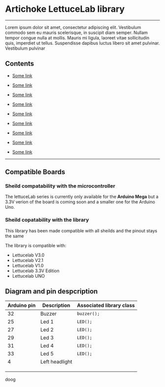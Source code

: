 
# Artichoke LettuceLab library

---
Lorem ipsum dolor sit amet, consectetur adipiscing elit. Vestibulum commodo sem eu mauris scelerisque, in suscipit diam semper. Nullam tempor congue nulla at mollis. Mauris mi ligula, laoreet vitae sollicitudin quis, imperdiet ut tellus. Suspendisse dapibus luctus libero sit amet pulvinar. Vestibulum pulvinar

## Contents
- [Some link](#foo)

- [Some link](#foo)

- [Some link](#foo)

- [Some link](#foo)

- [Some link](#foo)

- [Some link](#foo)

- [Some link](#foo)

- [Some link](#foo)

- [Some link](#foo)

---

## Compatible Boards

### Sheild compatability with the microcontroller
The lettuceLab series is currently only available for the **Arduino Mega** but a 3.3V verion of the board is coming soon and a smaller one for the Arduino Uno.

### Sheild copatability with the library

This library has been made compatible with all sheilds and the pinout stays the same

The library is compatible with:

- Lettucelab V3.0
- Lettucelab V2.1
- Lettucelab V1.0
- Lettucelab 3.3V Edition
- Lettucelab UNO

## Diagram and pin despcription

|Arduino pin |Description   | Associated library class |
| -----------| -----------  |--------------------------|
|32          |Buzzer        |`buzzer();`               |
|25          |Led 1         |`LED();`                  |
|27          |Led 2         |`LED();`                  |
|29          |Led 3         |`LED();`                  |
|31          |Led 4         |`LED();`                  |
|33          |Led 5         |`LED();`                  |
|4           |Left headlight||
||||
||||
||||

doog



